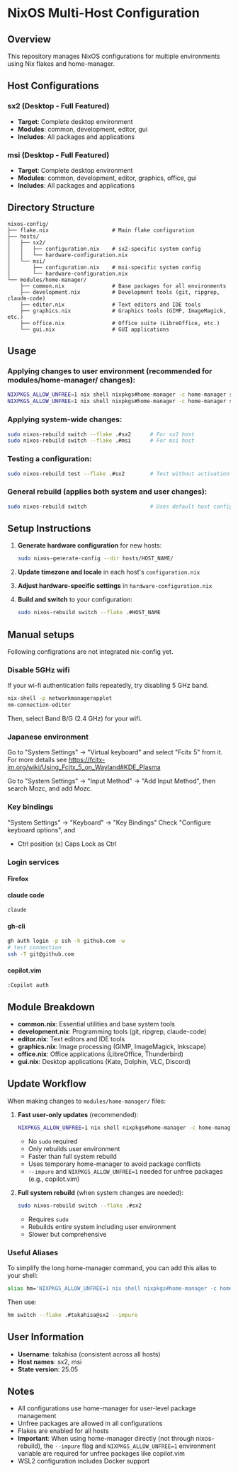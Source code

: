 # NixOS Multi-Host Configuration

## Overview
This repository manages NixOS configurations for multiple environments using Nix flakes and home-manager.

## Host Configurations

### sx2 (Desktop - Full Featured)
- **Target**: Complete desktop environment  
- **Modules**: common, development, editor, gui
- **Includes**: All packages and applications

### msi (Desktop - Full Featured)
- **Target**: Complete desktop environment
- **Modules**: common, development, editor, graphics, office, gui
- **Includes**: All packages and applications

## Directory Structure

```
nixos-config/
├── flake.nix                    # Main flake configuration
├── hosts/
│   ├── sx2/
│   │   ├── configuration.nix    # sx2-specific system config
│   │   └── hardware-configuration.nix
│   └── msi/
│       ├── configuration.nix    # msi-specific system config
│       └── hardware-configuration.nix
└── modules/home-manager/
    ├── common.nix               # Base packages for all environments
    ├── development.nix          # Development tools (git, ripgrep, claude-code)
    ├── editor.nix               # Text editors and IDE tools
    ├── graphics.nix             # Graphics tools (GIMP, ImageMagick, etc.)
    ├── office.nix               # Office suite (LibreOffice, etc.)
    └── gui.nix                  # GUI applications
```

## Usage

### Applying changes to user environment (recommended for modules/home-manager/ changes):
```bash
NIXPKGS_ALLOW_UNFREE=1 nix shell nixpkgs#home-manager -c home-manager switch --flake .#takahisa@sx2 --impure   # For sx2 host
NIXPKGS_ALLOW_UNFREE=1 nix shell nixpkgs#home-manager -c home-manager switch --flake .#takahisa@msi --impure   # For msi host
```

### Applying system-wide changes:

```bash
sudo nixos-rebuild switch --flake .#sx2      # For sx2 host  
sudo nixos-rebuild switch --flake .#msi      # For msi host
```

### Testing a configuration:
```bash
sudo nixos-rebuild test --flake .#sx2        # Test without activation
```

### General rebuild (applies both system and user changes):
```bash
sudo nixos-rebuild switch                    # Uses default host configuration
```

## Setup Instructions

1. **Generate hardware configuration** for new hosts:
   ```bash
   sudo nixos-generate-config --dir hosts/HOST_NAME/
   ```

2. **Update timezone and locale** in each host's `configuration.nix`

3. **Adjust hardware-specific settings** in `hardware-configuration.nix`

4. **Build and switch** to your configuration:
   ```bash
   sudo nixos-rebuild switch --flake .#HOST_NAME
   ```

## Manual setups

Following configrations are not integrated nix-config yet.

### Disable 5GHz wifi

If your wi-fi authentication fails repeatedly, try disabling 5 GHz band.

```bash
nix-shell -p networkmanagerapplet
nm-connection-editor
```

Then, select Band B/G (2.4 GHz) for your wifi.

### Japanese environment

Go to "System Settings" -> "Virtual keyboard" and select "Fcitx 5" from it.
For more details see https://fcitx-im.org/wiki/Using_Fcitx_5_on_Wayland#KDE_Plasma 

Go to "System Settings" -> "Input Method" -> "Add Input Method",
then search Mozc, and add Mozc.

### Key bindings

"System Settings" -> "Keyboard" -> "Key Bindings"
Check "Configure keyboard options", and
- Ctrl position
    (x) Caps Lock as Ctrl 

### Login services

#### Firefox

#### claude code

```bash
claude
```

#### gh-cli

```bash
gh auth login -p ssh -h github.com -w
# test connection
ssh -T git@github.com
```

#### copilot.vim

```
:Copilot auth
```

## Module Breakdown

- **common.nix**: Essential utilities and base system tools
- **development.nix**: Programming tools (git, ripgrep, claude-code)
- **editor.nix**: Text editors and IDE tools
- **graphics.nix**: Image processing (GIMP, ImageMagick, Inkscape)
- **office.nix**: Office applications (LibreOffice, Thunderbird)
- **gui.nix**: Desktop applications (Kate, Dolphin, VLC, Discord)

## Update Workflow

When making changes to `modules/home-manager/` files:

1. **Fast user-only updates** (recommended):
   ```bash
   NIXPKGS_ALLOW_UNFREE=1 nix shell nixpkgs#home-manager -c home-manager switch --flake .#takahisa@sx2 --impure
   ```
   - No `sudo` required
   - Only rebuilds user environment
   - Faster than full system rebuild
   - Uses temporary home-manager to avoid package conflicts
   - `--impure` and `NIXPKGS_ALLOW_UNFREE=1` needed for unfree packages (e.g., copilot.vim)

2. **Full system rebuild** (when system changes are needed):
   ```bash
   sudo nixos-rebuild switch --flake .#sx2
   ```
   - Requires `sudo`
   - Rebuilds entire system including user environment
   - Slower but comprehensive

### Useful Aliases

To simplify the long home-manager command, you can add this alias to your shell:

```bash
alias hm='NIXPKGS_ALLOW_UNFREE=1 nix shell nixpkgs#home-manager -c home-manager'
```

Then use:
```bash
hm switch --flake .#takahisa@sx2 --impure
```

## User Information
- **Username**: takahisa (consistent across all hosts)
- **Host names**: sx2, msi
- **State version**: 25.05

## Notes
- All configurations use home-manager for user-level package management
- Unfree packages are allowed in all configurations
- Flakes are enabled for all hosts
- **Important**: When using home-manager directly (not through nixos-rebuild), the `--impure` flag and `NIXPKGS_ALLOW_UNFREE=1` environment variable are required for unfree packages like copilot.vim
- WSL2 configuration includes Docker support
